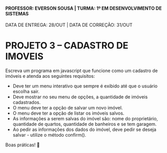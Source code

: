 #### PROFESSOR: EVERSON SOUSA | TURMA: 1º EM DESENVOLVIMENTO DE SISTEMAS

DATA DE ENTREGA: 28/OUT | DATA DE CORREÇÃO: 31/OUT
# PROJETO 3 – CADASTRO DE IMOVEIS

Escreva um programa em javascript que funcione como um cadastro de imóveis e atenda aos seguintes requisitos:

- Deve ter um menu interativo que sempre é exibido até que o usuário escolha sair.
- Deve mostrar no seu menu de opções, a quantidade de imóveis cadastrados.
- O menu deve ter a opção de salvar um novo imóvel.
- O menu deve ter a opção de listar os imóveis salvos.
- As informações a serem salvas do imóvel são: nome do proprietário, quantidade de quartos, quantidade de banheiros e se tem garagem.
- Ao pedir as informações dos dados do imóvel, deve pedir se deseja salvar - utilize o método confirm().

Boas práticas! :call_me_hand:
